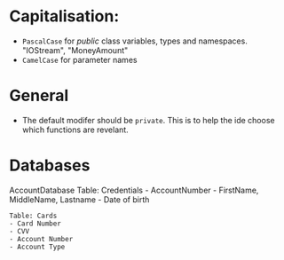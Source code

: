 ﻿# Capitalisation:
- `PascalCase` for *public* class variables, types and namespaces. "IOStream", "MoneyAmount"
- `CamelCase` for parameter names

# General
- The default modifer should be `private`. This is to help the ide choose which functions are revelant.


# Databases
AccountDatabase
	Table: Credentials
	- AccountNumber
	- FirstName, MiddleName, Lastname
	- Date of birth

	Table: Cards
	- Card Number
	- CVV
	- Account Number
	- Account Type
